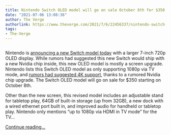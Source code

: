 ```yaml
---
title: Nintendo Switch OLED model will go on sale October 8th for $350
date: "2021-07-06 13:08:36"
author: The Verge
authorlink: https://www.theverge.com/2021/7/6/22456337/nintendo-switch-oled-model-specs-date-price
tags:
- The-Verge
---
```

<figure>
      <img alt="" src="https://cdn.vox-cdn.com/thumbor/MeoTDMA1-sx_eejL59ML_lIwfXo=/0x0:1620x1080/1310x873/cdn.vox-cdn.com/uploads/chorus_image/image/69545212/switcholedmodel.5.jpg" />
    </figure>

  <p id="4BoEkW">Nintendo is <a href="https://www.nintendo.com/switch/oled-model/">announcing a new Switch model today</a> with a larger 7-inch 720p OLED display. While rumors had suggested this new Switch would ship with a new Nvidia chip inside, this new OLED model is mostly a screen upgrade. Nintendo lists this Switch OLED model as only supporting 1080p via TV mode, and <a href="https://www.theverge.com/2021/3/3/22312559/new-nintendo-switch-oled-screen-holiday-release-report">rumors had suggested 4K support</a>, thanks to a rumored Nvidia chip upgrade. The Switch OLED model will go on sale for $350 starting on October 8th.</p>
<p id="u6Q7bQ">Other than the new screen, this revised model includes an adjustable stand for tabletop play, 64GB of built-in storage (up from 32GB), a new dock with a wired ethernet port built in, and improved audio for handheld or tabletop play. Nintendo only mentions “up to 1080p via HDMI in TV mode” for the TV...</p>
  <p>
    <a href="https://www.theverge.com/2021/7/6/22456337/nintendo-switch-oled-model-specs-date-price">Continue reading&hellip;</a>
  </p>